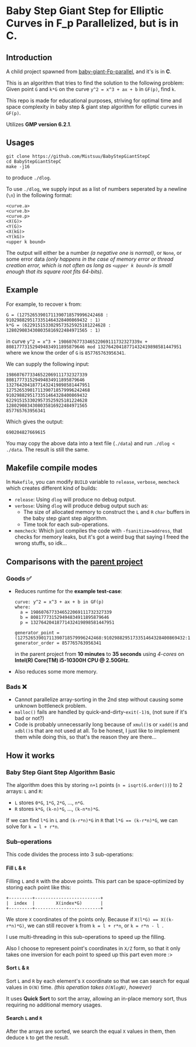 # Baby Step Giant Step for Elliptic Curves in F_p Parallelized, but is in C.

## Introduction

A child project spawned from [baby-giant-Fp-parallel](https://github.com/Mistsuu/baby-giant-Fp-parallel), and it's is in **C**.

This is an algorithm that tries to find the solution to the following problem: Given point `G` and `k*G` on the curve `y^2 = x^3 + ax + b` in `GF(p)`, find `k`.

This repo is made for educational purposes, striving for optimal time and space complexity in baby step & giant step algorithm for elliptic curves in `GF(p)`.

Utilizes **GMP version 6.2.1**.

## Usages

```
git clone https://github.com/Mistsuu/BabyStepGiantStepC
cd BabyStepGiantStepC
make -j16
```
to produce `./dlog`.

To use `./dlog`, we supply input as a list of numbers seperated by a newline (`\n`) in the following format:
```
<curve.a>
<curve.b>
<curve.p>
<X(G)>
<Y(G)>
<X(kG)>
<Y(kG)>
<upper k bound>
```
The output will either be a number *(a negative one is normal)*, or `None`, or some error data *(only happens in the case of memory error or thread creation error, which is not often as long as `<upper k bound>` is small enough that its square root fits 64-bits)*.

## Example

For example, to recover `k` from:
```
G = (12752653901711390718579996242468 : 9102988295173351464328400869432 : 1)
k*G = (6229151533029573525925181224628 : 1280290834308035816922484971565 : 1)
```
in curve `y^2 = x^3 + 1986076773346522069111732327339x + 808177731529494834911895879646 mod 13276420418771432419898581447951` where we know the order of `G` is `857765763956341`.

We can supply the following input:
```
1986076773346522069111732327339
808177731529494834911895879646
13276420418771432419898581447951
12752653901711390718579996242468
9102988295173351464328400869432
6229151533029573525925181224628
1280290834308035816922484971565
857765763956341
```

Which gives the output:
```
690204827669615
```

You may copy the above data into a text file (`./data`) and run `./dlog < ./data`. The result is still the same.


## Makefile compile modes

In `Makefile`, you can modify `BUILD` variable to `release`, `verbose`, `memcheck` which creates different kind of builds:

- `release`: Using `dlog` will produce no debug output.
- `verbose`: Using `dlog` will produce debug output such as:
  - The size of allocated memory to construct the `L` and `R` `char` buffers in the baby step giant step algorithm.
  - Time took for each sub-operations.
- `memcheck`: Which just compiles the code with `-fsanitize=address`, that checks for memory leaks, but it's got a weird bug that saying I freed the wrong stuffs, so idk...

## Comparisons with the [parent project](https://github.com/Mistsuu/baby-giant-Fp-parallel)

### Goods ✅

- Reduces runtime for the **example test-case**:

  ```
  curve: y^2 = x^3 + ax + b in GF(p)
  where:
  	a = 1986076773346522069111732327339
  	b = 808177731529494834911895879646
  	p = 13276420418771432419898581447951
  	
  generator_point = (12752653901711390718579996242468:9102988295173351464328400869432:1)
  generator_order = 857765763956341
  ```

  in the parent project from **10 minutes** to **35 seconds** using *4-cores* on **Intel(R) Core(TM) i5-10300H CPU @ 2.50GHz**.

- Also reduces some more memory.

### Bads ❌ 

- Cannot parallelize array-sorting in the 2nd step without causing some unknown bottleneck problem.
- `malloc()` fails are handled by quick-and-dirty-`exit(-1)`s, (not sure if it's bad or not?)
- Code is probably unnecessarily long because of `xmul()`s or `xadd()`s and `xdbl()`s that are not used at all. To be honest, I just like to implement them while doing this, so that's the reason they are there...

## How it works

### Baby Step Giant Step Algorithm Basic

The algorithm does this by storing `n+1` points (`n = isqrt(G.order())`) to 2 arrays: `L` and `R`:

- `L` stores `0*G`, `1*G`, `2*G`, ..., `n*G`.
- `R` stores `k*G`, `(k-n)*G`, ..., `(k-n*n)*G`.

If we can find `l*G` in `L` and `(k-r*n)*G` in `R` that `l*G == (k-r*n)*G`, we can solve for `k = l + r*n`.

### Sub-operations

This code divides the process into 3 sub-operations:

#### Fill `L` & `R` 

Filling `L` and `R` with the above points. This part can be space-optimized by storing each point like this:

```
+---------+-------------------------+
|  index  |        X(index*G)		|
+---------+-------------------------+
```

We store `X` coordinates of the points only. Because if `X(l*G) == X((k-r*n)*G)`, we can still recover `k` from `k = l + r*n`, or `k = r*n - l `.

I use multi-threading in this sub-operations to speed up the filling.

Also I choose to represent point's coordinates in `X/Z` form, so that it only takes one inversion for each point to speed up this part even more :>

#### Sort `L` & `R`

Sort `L` and `R` by each element's `X` coordinate so that we can search for equal values in `O(N)` time. *(this operation takes `O(NlogN)`, however)*

It uses **Quick Sort** to sort the array, allowing an in-place memory sort, thus requiring no additional memory usages.

#### Search `L` and `R`

After the arrays are sorted, we search the equal `X` values in them, then deduce `k` to get the result.